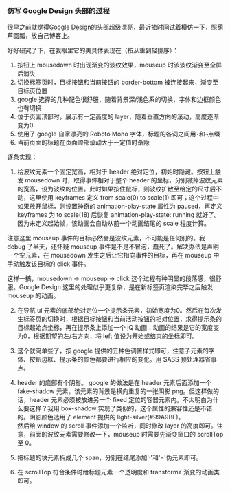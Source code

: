 ### 仿写 Google Design 头部的过程

很早之前就觉得[Google Design](https://design.google.com/)的头部超级漂亮，最近抽时间试着模仿一下，照葫芦画瓢，放自己博客上。

好好研究了下，在我眼里它的美具体表现在（按从重到轻排序）：
1. 按钮上 mousedown 时出现渐变的波纹效果，mouseup 时该波纹渐变至全屏后消失
2. 切换标签页时，目标按钮和当前按钮的 border-bottom 被连接起来，渐变至目标页位置
3. google 选择的几种配色很舒服，随着背景深/浅色系的切换，字体和边框颜色也有切换
4. 位于页面顶部时，展示有一定高度的 layer，随着垂直方向的滚动，高度逐渐变为0
5. 使用了 google 自家漂亮的 Roboto Mono 字体，标题的各词之间用`·`和`¬`点缀
6. 当前页面的标题在页面顶部滚动大于一定值时渐隐

逐条实现：
1. 给波纹元素一个固定宽高，相对于 header 绝对定位，初始时隐藏。按钮上触发 mousedown 时，取得事件相对于整个 header 的坐标，分别减掉波纹元素的宽高，设为波纹的位置。此时如果按住鼠标，则波纹扩散至给定的尺寸后不动，这里使用 keyframes 定义 from scale(0) to scale(1) 即可；这个过程中如果放开鼠标，则设置神奇的 animation-play-state 属性为 paused，再定义 keyframes 为 to scale(18) 后恢复 animation-play-state: running 就好了。因为未定义起始帧，该动画会自动从前一个动画结尾的 scale 程度计算。  

注意这里 mouseup 事件的目标必然会是波纹元素，不可能是任何别的。我 debug 了半天，还怀疑 mouseup 事件是不是不冒泡，蠢死了。解决办法是声明一个空元素，在 mousedown 发生之后让它指向事件的目标，再在 mouseup 中手动触发该目标的 click 事件。

这样一搞，mousedown -> mouseup -> click 这个过程有种明显的段落感，很舒服。Google Design 这里的处理似乎更复杂，是在新标签页渲染完毕之后触发 mouseup 的动画。

2. 在导航 ul 元素的底部绝对定位一个提示条元素，初始宽度为0。然后在每次发生标签页的切换时，根据目标按钮和当前活动按钮的相对位置，求得提示条的目标起始点坐标，再在提示条上添加一个 jQ 动画：动画的结果是它的宽度变为0，根据期望的左/右方向，将 left 值设为开始或结束的坐标即可。

3. 这个就简单些了，按 google 提供的五种色调置样式即可，注意子元素的字体、按钮边框、提示条的颜色都要进行相应的变化。用 SASS 预处理器省事点。

4. header 的底部有个阴影。 google 的做法是在 header 元素后面添加一个 fake-shadow 元素，该元素的背景是横向重复的一张阴影 png。但这样做的话，header 元素必须被放进另一个 fixed 定位的容器元素内。不太明白为什么要这样？我用 box-shadow 实现了类似的，这个属性的兼容性还是不错的。阴影颜色选用了 element 提供的 light-silver(#99A9BF)。  
然后给 window 的 scroll 事件添加一个监听，同时修改 layer 的高度即可。注意，前面的波纹元素需要修改一下，mouseup 时需要先渐变窗口的 scrollTop 至 0。

5. 把标题的块元素拆成几个 span，分别在结尾添加'·'和'¬'伪元素即可。

6. 在 scrollTop 符合条件时给标题元素一个透明度和 transformY 渐变的动画类即可。
